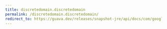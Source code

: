 ```yaml
---
title: discretedomain.discretedomain
permalink: /discretedomain.discretedomain/
redirect_to: https://guava.dev/releases/snapshot-jre/api/docs/com/google/common/collect/DiscreteDomain.html#DiscreteDomain--
---
```

